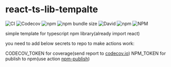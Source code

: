 # react-ts-lib-tempalte
![CI](https://github.com/rainmanhhh/react-ts-lib-tempalte/workflows/CI/badge.svg)
![Codecov](https://img.shields.io/codecov/c/gh/rainmanhhh/react-ts-lib-tempalte)
![npm](https://img.shields.io/npm/v/react-ts-lib-tempalte)
![npm bundle size](https://img.shields.io/bundlephobia/minzip/react-ts-lib-tempalte)
![David](https://img.shields.io/david/rainmanhhh/react-ts-lib-tempalte)
![npm](https://img.shields.io/npm/dm/react-ts-lib-tempalte)
![NPM](https://img.shields.io/npm/l/react-ts-lib-tempalte)

simple template for typescript npm library(already import react)

you need to add below secrets to repo to make actions work:

CODECOV_TOKEN for coverage(send report to [codecov.io](!https://codecov.io))
NPM_TOKEN for publish to npm(use action [npm-publish](!https://github.com/marketplace/actions/npm-publish))